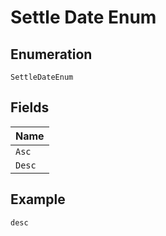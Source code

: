 
# Settle Date Enum

## Enumeration

`SettleDateEnum`

## Fields

| Name |
|  --- |
| `Asc` |
| `Desc` |

## Example

```
desc
```

